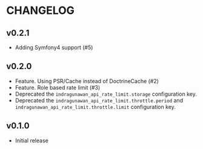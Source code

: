 CHANGELOG
=========

v0.2.1
------
* Adding Symfony4 support (#5)

v0.2.0
------

* Feature. Using PSR/Cache instead of DoctrineCache (#2)
* Feature. Role based rate limit (#3)
* Deprecated the `indragunawan_api_rate_limit.storage` configuration key.
* Deprecated the `indragunawan_api_rate_limit.throttle.period` and `indragunawan_api_rate_limit.throttle.limit` configuration key.

v0.1.0
------

* Initial release
